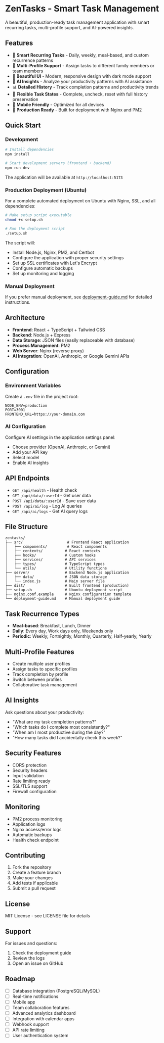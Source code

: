 # ZenTasks - Smart Task Management

A beautiful, production-ready task management application with smart recurring tasks, multi-profile support, and AI-powered insights.

## Features

- 🎯 **Smart Recurring Tasks** - Daily, weekly, meal-based, and custom recurrence patterns
- 👥 **Multi-Profile Support** - Assign tasks to different family members or team members
- 🎨 **Beautiful UI** - Modern, responsive design with dark mode support
- 🤖 **AI Insights** - Analyze your productivity patterns with AI assistance
- 📊 **Detailed History** - Track completion patterns and productivity trends
- 🔄 **Flexible Task States** - Complete, uncheck, reset with full history preservation
- 📱 **Mobile Friendly** - Optimized for all devices
- 🚀 **Production Ready** - Built for deployment with Nginx and PM2

## Quick Start

### Development

```bash
# Install dependencies
npm install

# Start development servers (frontend + backend)
npm run dev
```

The application will be available at `http://localhost:5173`

### Production Deployment (Ubuntu)

For a complete automated deployment on Ubuntu with Nginx, SSL, and all dependencies:

```bash
# Make setup script executable
chmod +x setup.sh

# Run the deployment script
./setup.sh
```

The script will:
- Install Node.js, Nginx, PM2, and Certbot
- Configure the application with proper security settings
- Set up SSL certificates with Let's Encrypt
- Configure automatic backups
- Set up monitoring and logging

### Manual Deployment

If you prefer manual deployment, see [deployment-guide.md](deployment-guide.md) for detailed instructions.

## Architecture

- **Frontend**: React + TypeScript + Tailwind CSS
- **Backend**: Node.js + Express
- **Data Storage**: JSON files (easily replaceable with database)
- **Process Management**: PM2
- **Web Server**: Nginx (reverse proxy)
- **AI Integration**: OpenAI, Anthropic, or Google Gemini APIs

## Configuration

### Environment Variables

Create a `.env` file in the project root:

```env
NODE_ENV=production
PORT=3001
FRONTEND_URL=https://your-domain.com
```

### AI Configuration

Configure AI settings in the application settings panel:
- Choose provider (OpenAI, Anthropic, or Gemini)
- Add your API key
- Select model
- Enable AI insights

## API Endpoints

- `GET /api/health` - Health check
- `GET /api/data/:userId` - Get user data
- `POST /api/data/:userId` - Save user data
- `POST /api/ai/log` - Log AI queries
- `GET /api/ai/logs` - Get AI query logs

## File Structure

```
zentasks/
├── src/                    # Frontend React application
│   ├── components/         # React components
│   ├── contexts/          # React contexts
│   ├── hooks/             # Custom hooks
│   ├── services/          # API services
│   ├── types/             # TypeScript types
│   └── utils/             # Utility functions
├── server/                # Backend Node.js application
│   ├── data/              # JSON data storage
│   └── index.js           # Main server file
├── dist/                  # Built frontend (production)
├── setup.sh               # Ubuntu deployment script
├── nginx.conf.example     # Nginx configuration template
└── deployment-guide.md    # Manual deployment guide
```

## Task Recurrence Types

- **Meal-based**: Breakfast, Lunch, Dinner
- **Daily**: Every day, Work days only, Weekends only
- **Periodic**: Weekly, Fortnightly, Monthly, Quarterly, Half-yearly, Yearly

## Multi-Profile Features

- Create multiple user profiles
- Assign tasks to specific profiles
- Track completion by profile
- Switch between profiles
- Collaborative task management

## AI Insights

Ask questions about your productivity:
- "What are my task completion patterns?"
- "Which tasks do I complete most consistently?"
- "When am I most productive during the day?"
- "How many tasks did I accidentally check this week?"

## Security Features

- CORS protection
- Security headers
- Input validation
- Rate limiting ready
- SSL/TLS support
- Firewall configuration

## Monitoring

- PM2 process monitoring
- Application logs
- Nginx access/error logs
- Automatic backups
- Health check endpoint

## Contributing

1. Fork the repository
2. Create a feature branch
3. Make your changes
4. Add tests if applicable
5. Submit a pull request

## License

MIT License - see LICENSE file for details

## Support

For issues and questions:
1. Check the deployment guide
2. Review the logs
3. Open an issue on GitHub

## Roadmap

- [ ] Database integration (PostgreSQL/MySQL)
- [ ] Real-time notifications
- [ ] Mobile app
- [ ] Team collaboration features
- [ ] Advanced analytics dashboard
- [ ] Integration with calendar apps
- [ ] Webhook support
- [ ] API rate limiting
- [ ] User authentication system